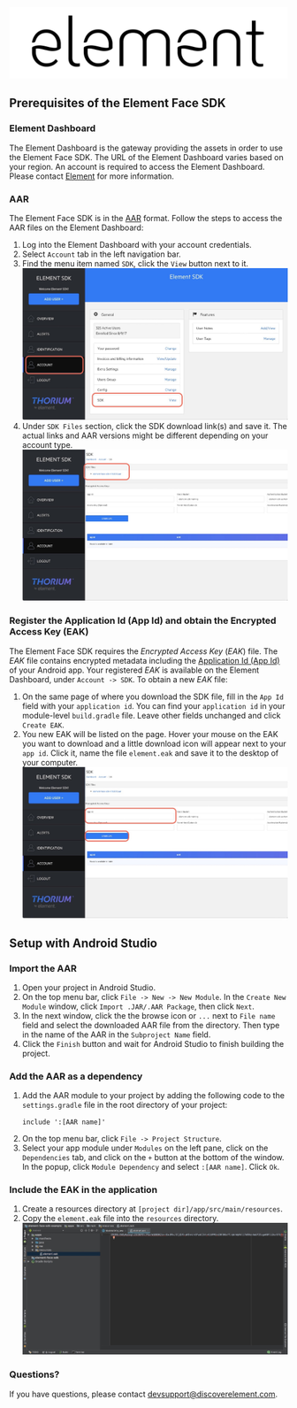 ![element](images/element.png "element")
## Prerequisites of the Element Face SDK
### Element Dashboard
The Element Dashboard is the gateway providing the assets in order to use the Element Face SDK. The URL of the Element Dashboard varies based on your region. An account is required to access the Element Dashboard. Please contact [Element](#questions) for more information.

### AAR
The Element Face SDK is in the [AAR](https://developer.android.com/studio/projects/android-library) format. Follow the steps to access the AAR files on the Element Dashboard:
1. Log into the Element Dashboard with your account credentials.
1. Select `Account` tab in the left navigation bar.
1. Find the menu item named `SDK`, click the `View` button next to it.
![dashboard-account](images/dashboard-account.jpg "dashboard-account")
1. Under `SDK Files` section, click the SDK download link(s) and save it. The actual links and AAR versions might be different depending on your account type.
![dashboard-sdk-files](images/dashboard-sdk-files.jpg "dashboard-sdk-files")

### Register the Application Id (App Id) and obtain the Encrypted Access Key (EAK)
The Element Face SDK requires the *Encrypted Access Key* (*EAK*) file. The *EAK* file contains encrypted metadata including the [Application Id (App Id)](https://developer.android.com/studio/build/application-id) of your Android app. Your registered *EAK* is available on the Element Dashboard, under `Account -> SDK`.
To obtain a new *EAK* file:
1. On the same page of where you download the SDK file, fill in the `App Id` field with your `application id`. You can find your `application id` in your module-level `build.gradle` file. Leave other fields unchanged and click `Create EAK`.
1. You new EAK will be listed on the page. Hover your mouse on the EAK you want to download and a little download icon will appear next to your `app id`. Click it, name the file `element.eak` and save it to the desktop of your computer.
![dashboard-create-eak](images/dashboard-create-eak.jpg "create-eak")

## Setup with Android Studio
### Import the AAR
1. Open your project in Android Studio.
1. On the top menu bar, click `File -> New -> New Module`. In the `Create New Module` window, click `Import .JAR/.AAR Package`, then click `Next`.
1. In the next window, click the the browse icon or `...` next to `File name` field and select the downloaded AAR file from the directory. Then type in the name of the AAR in the `Subproject Name` field.
1. Click the `Finish` button and wait for Android Studio to finish building the project.

### Add the AAR as a dependency
1. Add the AAR module to your project by adding the following code to the `settings.gradle` file in the root directory of your project:
    ```
    include ':[AAR name]'
    ```
1. On the top menu bar, click `File -> Project Structure`.
1. Select your app module under `Modules` on the left pane, click on the `Dependencies` tab, and click on the `+` button at the bottom of the window. In the popup, click `Module Dependency` and select `:[AAR name]`. Click `Ok`.

### Include the EAK in the application
1. Create a resources directory at `[project dir]/app/src/main/resources`.
1. Copy the `element.eak` file into the `resources` directory.
![resources](images/resources.jpg "resources")

### Questions?
If you have questions, please contact devsupport@discoverelement.com.
